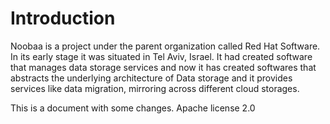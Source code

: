 ﻿# Introduction

Noobaa is a project under the parent organization called Red Hat Software. In its early stage it was situated in Tel Aviv, Israel. It had created software that manages data storage services and now it has created softwares that abstracts the underlying architecture of Data storage and it provides services like data migration, mirroring across different cloud storages.

This is a document with some changes.
Apache license 2.0
